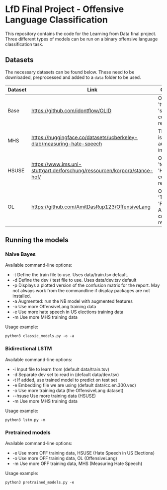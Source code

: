 # LfD Final Project - Offensive Language Classification

This repository contains the code for the Learning from Data final project. Three different types of models can be run on a binary offensive language classification task. 

## Datasets

The necessary datasets can be found below. These need to be downloaded, preprocessed and added to a `data` folder to be used.

| Dataset    | Link      | Comments |
| ------------- | ------------- | ------------- |
| Base | https://github.com/idontflow/OLID | Only the 'tweet' and 'subtask_a' columns are relevant |
| MHS | https://huggingface.co/datasets/ucberkeley-dlab/measuring-hate-speech | This dataset is loaded automatically in the code |
| HSUSE |  https://www.ims.uni-stuttgart.de/forschung/ressourcen/korpora/stance-hof/ | Only the  'text' and 'HOF' columns are relevant |
| OL | https://github.com/AmitDasRup123/OffensiveLang | Only the 'Text' and 'Final Annotation' columns are relevant |

## Running the models

### Naive Bayes
Available command-line options:

* -t Define the train file to use. Uses data/train.tsv default.
* -d Define the dev / test file to use. Uses data/dev.tsv default
* -p Displays a plotted version of the confusion matrix for the report. May not always work
                             from the commandline if display packages are not installed.
* -a Augmented: run the NB model with augmented features
* -o Use more OffensiveLang training data
* -e Use more hate speech in US elections training data
* -m Use more MHS training data

Usage example:

`python3 classic_models.py -o -a`

### Bidirectional LSTM
Available command-line options:

* -i  Input file to learn from (default data/train.tsv)
* -d  Separate dev set to read in (default data/dev.tsv)
* -t  If added, use trained model to predict on test set
* -e  Embedding file we are using (default data/cc.en.300.vec)
* -o  Use more training data (the OffensiveLang dataset)
* --hsuse Use more training data (HSUSE)
* -m Use more MHS training data

Usage example:

`python3 lstm.py -m`

### Pretrained models
Available command-line options:

* -e Use more OFF training data, HSUSE (Hate Speech in US Elections)
* -o Use more OFF training data, OL (OffensiveLang)
* -m Use more OFF training data, MHS (Measuring Hate Speech)

Usage example:

`python3 pretrained_models.py -e`

